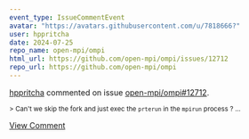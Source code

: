 ```yaml
---
event_type: IssueCommentEvent
avatar: "https://avatars.githubusercontent.com/u/7818666?"
user: hppritcha
date: 2024-07-25
repo_name: open-mpi/ompi
html_url: https://github.com/open-mpi/ompi/issues/12712
repo_url: https://github.com/open-mpi/ompi
---
```


<a href='https://github.com/hppritcha' target='_blank'>hppritcha</a> commented on issue <a href='https://github.com/open-mpi/ompi/issues/12712' target='_blank'>open-mpi/ompi#12712</a>.

<small>> Can't we skip the fork and just exec the `prterun` in the `mpirun` process ?...</small>

<a href='https://github.com/open-mpi/ompi/issues/12712' target='_blank'>View Comment</a>
